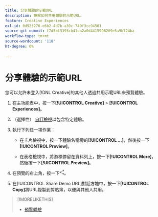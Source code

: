 ```yaml
---
title: 分享體驗的示範URL
description: 瞭解如何共用體驗的示範URL。
feature: Creative Experiences
exl-id: 0d523270-e6b2-4d7b-a39c-749f3cc94561
source-git-commit: f7d5bf3193cb41ca2a0d4415998209e5a9b724ba
workflow-type: tm+mt
source-wordcount: '118'
ht-degree: 0%

---
```


# 分享體驗的示範URL

您可以允許未登入[!DNL Creative]的其他人透過共用示範URL來預覽體驗。

1. 在主功能表中，按一下&#x200B;**[!UICONTROL Creative]** > **[!UICONTROL Experiences]**。

1. （選擇性） [自訂檢視](/help/creative/introduction/customize-data-views.md)以包含特定體驗。

1. 執行下列任一項作業：

   * 在卡片檢視中，按一下體驗名稱旁的&#x200B;**[!UICONTROL ...]**，然後按一下&#x200B;**[!UICONTROL Preview]**。

   * 在表格檢視中，將游標停留在資料列上，按一下&#x200B;**[!UICONTROL More]**，然後按一下&#x200B;**[!UICONTROL Preview]**。

1. 在預覽的右上角，按一下![共用](/help/creative/assets/share.png "共用")。

1. 在[!UICONTROL Share Demo URL]對話方塊中，按一下&#x200B;**[!UICONTROL Copy]**&#x200B;將URL複製到剪貼簿，以便與其他人共用。

>[!MORELIKETHIS]
>
>* [預覽體驗](/help/creative/experiences/experience-preview.md)

